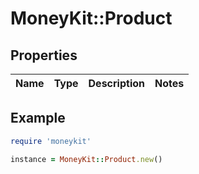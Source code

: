 # MoneyKit::Product

## Properties

| Name | Type | Description | Notes |
| ---- | ---- | ----------- | ----- |

## Example

```ruby
require 'moneykit'

instance = MoneyKit::Product.new()
```

